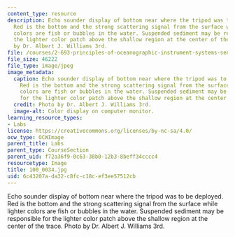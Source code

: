 ```yaml
---
content_type: resource
description: Echo sounder display of bottom near where the tripod was to be deployed.
  Red is the bottom and the strong scattering signal from the surface while lighter
  colors are fish or bubbles in the water. Suspended sediment may be responsible for
  the lighter color patch above the shallow region at the center of the trace. Photo
  by Dr. Albert J. Williams 3rd.
file: /courses/2-693-principles-of-oceanographic-instrument-systems-sensors-and-measurements-13-998-spring-2004/6c43207ada32c8fcc18cef3ee57512cb_100_0034.jpg
file_size: 46222
file_type: image/jpeg
image_metadata:
  caption: Echo sounder display of bottom near where the tripod was to be deployed.
    Red is the bottom and the strong scattering signal from the surface while lighter
    colors are fish or bubbles in the water. Suspended sediment may be responsible
    for the lighter color patch above the shallow region at the center of the trace.
  credit: Photo by Dr. Albert J. Williams 3rd.
  image-alt: Color display on computer monitor.
learning_resource_types:
- Labs
license: https://creativecommons.org/licenses/by-nc-sa/4.0/
ocw_type: OCWImage
parent_title: Labs
parent_type: CourseSection
parent_uid: f72a36f9-0c63-38b0-12b3-8beff34cccc4
resourcetype: Image
title: 100_0034.jpg
uid: 6c43207a-da32-c8fc-c18c-ef3ee57512cb
---
```

Echo sounder display of bottom near where the tripod was to be deployed. Red is the bottom and the strong scattering signal from the surface while lighter colors are fish or bubbles in the water. Suspended sediment may be responsible for the lighter color patch above the shallow region at the center of the trace. Photo by Dr. Albert J. Williams 3rd.